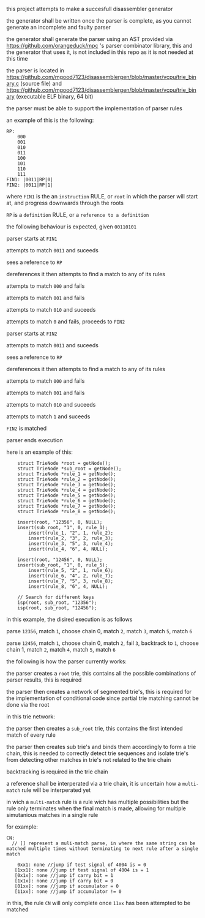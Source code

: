 this project attempts to make a succesfull disassembler generator

the generator shall be written once the parser is complete, as you cannot generate an incomplete and faulty parser

the generator shall generate the parser using an AST provided via https://github.com/orangeduck/mpc 's parser combinator library, this and the generator that uses it, is not included in this repo as it is not needed at this time

the parser is located in https://github.com/mgood7123/disassemblergen/blob/master/vcpu/trie_binary.c (source file) and https://github.com/mgood7123/disassemblergen/blob/master/vcpu/trie_binary (executable ELF binary, 64 bit)

the parser must be able to support the implementation of parser rules

an example of this is the following:

```
RP:
    000
    001
    010
    011
    100
    101
    110
    111
FIN1: |0011|RP|0|
FIN2: |0011|RP|1|
```

where `FIN1` is the an `instruction` RULE, or `root` in which the parser will start at, and progress downwards through the roots

`RP` is a `definition` RULE, or a `reference to a definition`

the following behaviour is expected, given `00110101`


parser starts at `FIN1`

attempts to match `0011` and suceeds

sees a reference to `RP`

dereferences it then attempts to find a match to any of its rules

attempts to match `000` and fails

attempts to match `001` and fails

attempts to match `010` and suceeds

attempts to match `0` and fails, proceeds to `FIN2`

parser starts at `FIN2`

attempts to match `0011` and suceeds

sees a reference to `RP`

dereferences it then attempts to find a match to any of its rules

attempts to match `000` and fails

attempts to match `001` and fails

attempts to match `010` and suceeds

attempts to match `1` and suceeds

`FIN2` is matched

parser ends execution



here is an example of this:

```
	struct TrieNode *root = getNode(); 
	struct TrieNode *sub_root = getNode(); 
	struct TrieNode *rule_1 = getNode();
	struct TrieNode *rule_2 = getNode(); 
	struct TrieNode *rule_3 = getNode(); 
	struct TrieNode *rule_4 = getNode(); 
	struct TrieNode *rule_5 = getNode(); 
	struct TrieNode *rule_6 = getNode(); 
	struct TrieNode *rule_7 = getNode(); 
	struct TrieNode *rule_8 = getNode(); 

	insert(root, "12356", 0, NULL);
	insert(sub_root, "1", 0, rule_1);
		insert(rule_1, "2", 1, rule_2);
		insert(rule_2, "3", 2, rule_3);
		insert(rule_3, "5", 3, rule_4);
		insert(rule_4, "6", 4, NULL);
	
	insert(root, "12456", 0, NULL);
	insert(sub_root, "1", 0, rule_5);
		insert(rule_5, "2", 1, rule_6);
		insert(rule_6, "4", 2, rule_7);
		insert(rule_7, "5", 3, rule_8);
		insert(rule_8, "6", 4, NULL);
		
	// Search for different keys
	isp(root, sub_root, "12356");
	isp(root, sub_root, "12456");
```

in this example, the disired execution is as follows

parse `12356`, match `1`, choose chain 0, match `2`, match `3`, match `5`, match `6`

parse `12456`, match `1`, choose chain 0, match `2`, fail `3`, backtrack to `1`, choose chain 1, match `2`, match `4`, match `5`, match `6`

the following is how the parser currently works:

the parser creates a `root` trie, this contains all the possible combinations of parser results, this is required

the parser then creates a network of segmented trie's, this is required for the implementation of conditional code since partial trie matching cannot be done via the root


in this trie network:

the parser then creates a `sub_root` trie, this contains the first intended match of every rule

the parser then creates sub trie's and binds them accordingly to form a trie chain, this is needed to correctly detect trie sequences and isolate trie's from detecting other matches in trie's not related to the trie chain

backtracking is required in the trie chain

a reference shall be interperated via a trie chain, it is uncertain how a `multi-match` rule will be interperated yet

in wich a `multi-match` rule is a rule wich has multiple possibilities but the rule only terminates when the final match is made, allowing for multiple simutanious matches in a single rule

for example:

```
CN:
  // [] represent a muli-match parse, in where the same string can be matched multiple times without terminating to next rule after a single match
    
    0xx1: none //jump if test signal of 4004 is = 0
   [1xx1]: none //jump if test signal of 4004 is = 1
   [0x1x]: none //jump if carry bit = 1
   [1x1x]: none //jump if carry bit = 0
   [01xx]: none //jump if accumulator = 0
   [11xx]: none //jump if accumulator != 0

```

in this, the rule `CN` will only complete once `11xx` has been attempted to be matched
